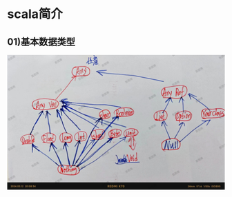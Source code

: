 # scala简介







## 01)基本数据类型

![image-20240512201150410](01scala简介.assets/image-20240512201150410.png)